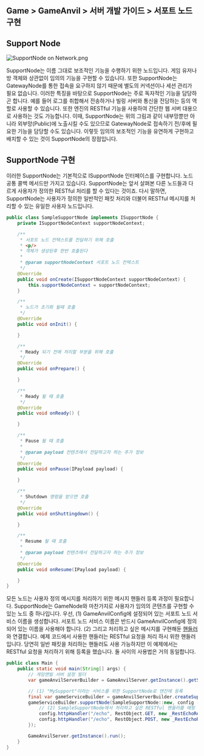 ## Game > GameAnvil > 서버 개발 가이드 > 서포트 노드 구현

## Support Node

![SupportNode on Network.png](https://static.toastoven.net/prod_gameanvil/images/node_supportnode_on_network.png)

SupportNode는 이름 그대로 보조적인 기능을 수행하기 위한 노드입니다. 게임 유저나 방 객체와 상관없이 임의의 기능을 구현할 수 있습니다. 또한 SupportNode는 GatewayNode를 통한 접속을 요구하지 않기 때문에 별도의 커넥션이나 세션 관리가 필요 없습니다. 이러한 특징을 바탕으로 SupportNode는 주로 독자적인 기능을 담당하곤 합니다. 예를 들어 로그를 취합해서 전송하거나 빌링 서버와 통신을 전담하는 등의 역할로 사용할 수 있습니다. 또한 엔진의 RESTful 기능을 사용하여 간단한 웹 서버 대용으로 사용하는 것도 가능합니다. 이때, SupportNode는 위의 그림과 같이 내부망뿐만 아니라 외부망(Public)에 노출시킬 수도 있으므로 GatewayNode로 접속하기 전/후에 필요한 기능을 담당할 수도 있습니다. 이렇듯 임의의 보조적인 기능을 유연하게 구현하고 배치할 수 있는 것이 SupportNode의 장점입니다.

## SupportNode 구현

이러한 SupportNode는 기본적으로 ISupportNode 인터페이스를 구현합니다. 노드 공통 콜백 메서드만 가지고 있습니다. SupportNode는 앞서 살펴본 다른 노드들과 다르게  사용자가 정의한 RESTful 처리를 할 수 있다는 것이죠. 다시 말하면, SupportNode는 사용자가 정의한 일반적인 패킷 처리와 더불어 RESTful 메시지를 처리할 수 있는 유일한 사용자 노드입니다.

```java
public class SampleSupportNode implements ISupportNode {
    private ISupportNodeContext supportNodeContext;

    /**
     * 서포트 노드 컨텍스트를 전달하기 위해 호출
     * <p/>
     * 객체가 생성된후 한번 호출된다
     *
     * @param supportNodeContext 서포트 노드 컨텍스트
     */
    @Override
    public void onCreate(ISupportNodeContext supportNodeContext) {
        this.supportNodeContext = supportNodeContext;
    }

    /**
     * 노드가 초기화 될때 호출
     */
    @Override
    public void onInit() {

    }

    /**
     * Ready 되기 전에 처리할 부분을 위해 호출
     */
    @Override
    public void onPrepare() {

    }

    /**
     * Ready 될 때 호출
     */
    @Override
    public void onReady() {

    }

    /**
     * Pause 될 때 호출
     *
     * @param payload 컨텐츠에서 전달하고자 하는 추가 정보
     */
    @Override
    public void onPause(IPayload payload) {

    }

    /**
     * Shutdown 명령을 받으면 호출
     */
    @Override
    public void onShuttingdown() {

    }

    /**
     * Resume 될 때 호출
     *
     * @param payload 컨텐츠에서 전달하고자 하는 추가 정보
     */
    @Override
    public void onResume(IPayload payload) {

    }
}
```

모든 노드는 사용자 정의 메시지를 처리하기 위한 메시지 핸들러 등록 과정이 필요합니다. SupportNode는 GameNode와 마찬가지로 사용자가 임의의 콘텐츠를 구현할 수 있는 노드 중 하나입니다.  우선, (1) GameAnvilConfig에 설정되어 있는 서포트 노드 서비스 이름을 생성합나다. 서포트 노드 서비스 이름은 반드시 GameAnvilConfig에 정의되어 있는 이름을 사용해야 합니다. (2) 그리고 처리하고 싶은  메시지를 구현해둔 [핸들러](server-impl-07-message-handling.md#_패킷-디스패처-생성-및-메시지와-핸들러-연결)와 연결합니다. 
예제 코드에서 사용한 핸들러는 RESTful 요청을 처리 하시 위한 핸들러입니다. 당연히 일반 패킷을 처리하는 핸들러도 사용 가능하지만 이 예제에서는 RESTful 요청을 처리하기 위해 등록을 했습니다. 둘 사이의 사용법은 거의 동일합니다.

```java
public class Main {
    public static void main(String[] args) {
        // 게임앤빌 서버 설정 빌더
        var gameAnvilServerBuilder = GameAnvilServer.getInstance().getServerTemplateBuilder();

        // (1) "MySupport"이라는 서비스를 위한 SupportNode로 엔진에 등록
        final var gameServiceBuilder = gameAnvilServerBuilder.createSupportService("MySupport");
        gameServiceBuilder.supportNode(SampleSupportNode::new, config -> {
            // (2) SampleSupportNode에서 처리하고 싶은 RESTful 핸들러를 매핑
            config.httpHandler("/echo", RestObject.GET, new _RestEchoReq());
            config.httpHandler("/echo", RestObject.POST, new _RestEchoReq());
        });

        GameAnvilServer.getInstance().run();
    }
}
```
